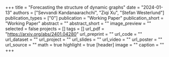 +++
title = "Forecasting the structure of dynamic graphs"
date = "2024-01-13"
authors = ["Sevvandi Kandanaarachchi", "Ziqi Xu", "Stefan Westerlund"]
publication_types = ["0"]
publication = "Working Paper"
publication_short = "Working Paper"
abstract = ""
abstract_short = ""
image_preview = ""
selected = false
projects = []
tags = []
url_pdf = "https://arxiv.org/abs/2401.04280"
url_preprint = ""
url_code = ""
url_dataset = ""
url_project = ""
url_slides = ""
url_video = ""
url_poster = ""
url_source = ""
math = true
highlight = true
[header]
image = ""
caption = ""
+++
